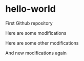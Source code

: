 # hello-world
First Github repository

Here are some modifications

Here are some other modifications

And new modifications again
